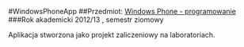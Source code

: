 #WindowsPhoneApp
##Przedmiot: [Windows Phone - programowanie](https://inf.ug.edu.pl/~hanna/krk/Windows_Phone_fak15.PDF)
###Rok akademicki 2012/13 , semestr ziomowy

Aplikacja stworzona jako projekt zaliczeniowy na laboratoriach.